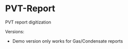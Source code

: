 # PVT-Report
PVT report digitization

Versions:
* Demo version only works for Gas/Condensate reports
